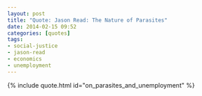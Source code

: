 ```yaml
---
layout: post
title: "Quote: Jason Read: The Nature of Parasites"
date: 2014-02-15 09:52
categories: [quotes]
tags:
- social-justice
- jason-read
- economics
- unemployment
---
```


{% include quote.html id="on_parasites_and_unemployment" %}
